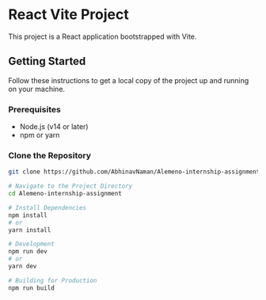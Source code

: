 # React Vite Project

This project is a React application bootstrapped with Vite.

## Getting Started

Follow these instructions to get a local copy of the project up and running on your machine.

### Prerequisites

- Node.js (v14 or later)
- npm or yarn

### Clone the Repository

```bash
git clone https://github.com/AbhinavNaman/Alemeno-internship-assignment.git

# Navigate to the Project Directory
cd Alemeno-internship-assignment

# Install Dependencies
npm install
# or
yarn install

# Development
npm run dev
# or
yarn dev

# Building for Production
npm run build

